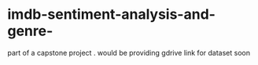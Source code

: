 # imdb-sentiment-analysis-and-genre-
part of a capstone project
. would be providing gdrive link for dataset soon
